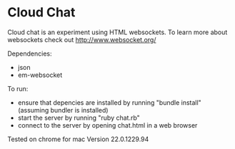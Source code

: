 Cloud Chat
==========

Cloud chat is an experiment using HTML websockets.
To learn more about websockets check out http://www.websocket.org/

Dependencies:
* json
* em-websocket

To run:
* ensure that depencies are installed by running "bundle install" (assuming bundler is installed)
* start the server by running "ruby chat.rb"
* connect to the server by opening chat.html in a web browser

Tested on chrome for mac Version 22.0.1229.94
